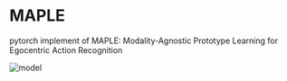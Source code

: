 # MAPLE
pytorch implement of MAPLE: Modality-Agnostic Prototype Learning for Egocentric Action Recognition

![model](https://github.com/user-attachments/assets/46f7427f-0cdc-4568-8b84-031d984cdf50)
